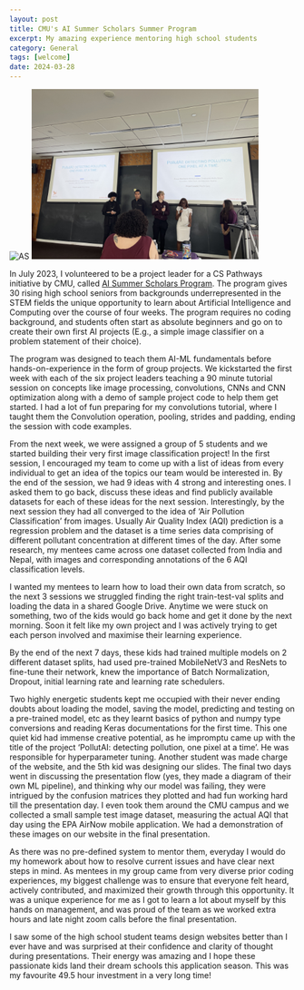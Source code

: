 ```yaml
---
layout: post
title: CMU's AI Summer Scholars Summer Program
excerpt: My amazing experience mentoring high school students
category: General
tags: [welcome]
date: 2024-03-28
---
```


<img src="/images/AIS_2.JPG" alt="AS" style="float: center; width:400px;"/> <img src="/images/AIS_3.JPG" alt="AS" style="float: center; width:400px;"/>

<p>
In July 2023, I volunteered to be a project leader for a CS Pathways initiative by CMU, called <a href="https://www.cmu.edu/pre-college/academic-programs/ai_scholars.html">AI Summer Scholars Program</a>. The program gives 30 rising high school seniors from backgrounds underrepresented in the STEM fields the unique opportunity to learn about Artificial Intelligence and Computing over the course of four weeks. The program requires no coding background, and students often start as absolute beginners and go on to create their own first AI projects (E.g., a simple image classifier on a problem statement of their choice).
</p>
<p>
The program was designed to teach them AI-ML fundamentals before hands-on-experience in the form of group projects. We kickstarted the first week with each of the six project leaders teaching a 90 minute tutorial session on concepts like image processing, convolutions, CNNs and CNN optimization along with a demo of sample project code to help them get started. I had a lot of fun preparing for my convolutions tutorial, where I taught them the Convolution operation, pooling, strides and padding, ending the session with code examples.
</p>
<p>
From the next week, we were assigned a group of 5 students and we started building their very first image classification project! In the first session, I encouraged my team to come up with a list of ideas from every individual to get an idea of the topics our team would be interested in. By the end of the session, we had 9 ideas with 4 strong and interesting ones. I asked them to go back, discuss these ideas and find publicly available datasets for each of these ideas for the next session. Interestingly, by the next session they had all converged to the idea of ‘Air Pollution Classification’ from images. Usually Air Quality Index (AQI) prediction is a regression problem and the dataset is a time series data comprising of different pollutant concentration at different times of the day. After some research, my mentees came across one dataset collected from India and Nepal, with images and corresponding annotations of the 6 AQI classification levels.
</p>
<p>
I wanted my mentees to learn how to load their own data from scratch, so the next 3 sessions we struggled finding the right train-test-val splits and loading the data in a shared Google Drive. Anytime we were stuck on something, two of the kids would go back home and get it done by the next morning. Soon it felt like my own project and I was actively trying to get each person involved and maximise their learning experience.
</p>
<p>
By the end of the next 7 days, these kids had trained multiple models on 2 different dataset splits, had used pre-trained MobileNetV3 and ResNets to fine-tune their network, knew the importance of Batch Normalization, Dropout, initial learning rate and learning rate schedulers.
</p>
<p>
Two highly energetic students kept me occupied with their never ending doubts about loading the model, saving the model, predicting and testing on a pre-trained model, etc as they learnt basics of python and numpy type conversions and reading Keras documentations for the first time. This one quiet kid had immense creative potential, as he impromptu came up with the title of the project ‘PollutAI: detecting pollution, one pixel at a time’. He was responsible for hyperparameter tuning. Another student was made charge of the website, and the 5th kid was designing our slides. The final two days went in discussing the presentation flow (yes, they made a diagram of their own ML pipeline), and thinking why our model was failing, they were intrigued by the confusion matrices they plotted and had fun working hard till the presentation day. I even took them around the CMU campus and we collected a small sample test image dataset, measuring the actual AQI that day using the EPA AirNow mobile application. We had a demonstration of these images on our website in the final presentation.
</p>
<p>
As there was no pre-defined system to mentor them, everyday I would do my homework about how to resolve current issues and have clear next steps in mind. As mentees in my group came from very diverse prior coding experiences, my biggest challenge was to ensure that everyone felt heard, actively contributed, and maximized their growth through this opportunity. It was a unique experience for me as I got to learn a lot about myself by this hands on management, and was proud of the team as we worked extra hours and late night zoom calls before the final presentation.
</p>
<p>
I saw some of the high school student teams design websites better than I ever have and was surprised at their confidence and clarity of thought during presentations. Their energy was amazing and I hope these passionate kids land their dream schools this application season. This was my favourite 49.5 hour investment in a very long time!
</p>
